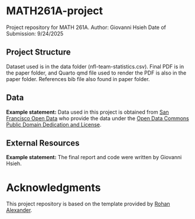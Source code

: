 # MATH261A-project
Project repository for MATH 261A.
Author: Giovanni Hsieh
Date of Submission: 9/24/2025

## Project Structure

Dataset used is in the data folder (nfl-team-statistics.csv).
Final PDF is in the paper folder, and Quarto qmd file used to render the PDF is also in the paper folder. References bib file also found in paper folder.

## Data 

**Example statement:** Data used in this project is obtained from [San Francisco Open Data](https://data.sfgov.org) who provide the data under the [Open Data Commons Public Domain Dedication and License](https://opendatacommons.org/licenses/pddl/1-0/).

## External Resources

**Example statement:** The final report and code were written by Giovanni Hsieh.

# Acknowledgments

This project repository is based on the template provided by [Rohan Alexander](https://github.com/RohanAlexander/starter_folder/tree/main).
